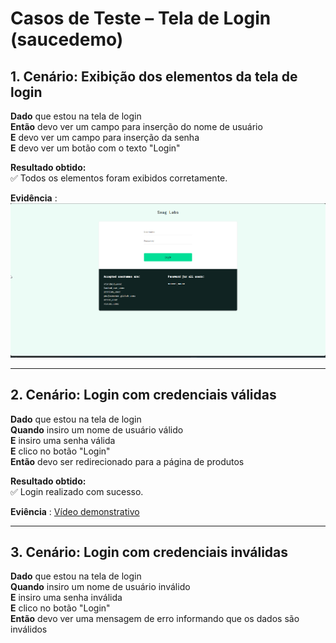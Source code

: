 # Casos de Teste – Tela de Login (saucedemo)

## 1. Cenário: Exibição dos elementos da tela de login
**Dado** que estou na tela de login  
**Então** devo ver um campo para inserção do nome de usuário  
**E** devo ver um campo para inserção da senha  
**E** devo ver um botão com o texto "Login"

**Resultado obtido:**  
✅ Todos os elementos foram exibidos corretamente.

**Evidência** :
![Imagem demonstrativa](./evidencias/login-sucesso.png)

---

## 2. Cenário: Login com credenciais válidas
**Dado** que estou na tela de login  
**Quando** insiro um nome de usuário válido  
**E** insiro uma senha válida  
**E** clico no botão "Login"  
**Então** devo ser redirecionado para a página de produtos

**Resultado obtido:**  
✅ Login realizado com sucesso.

**Eviência** : 
[Vídeo demonstrativo](./evidencias/login-com-sucesso.mp4)

---

## 3. Cenário: Login com credenciais inválidas
**Dado** que estou na tela de login  
**Quando** insiro um nome de usuário inválido  
**E** insiro uma senha inválida  
**E** clico no botão "Login"  
**Então** devo ver uma mensagem de erro informando que os dados são inválidos
